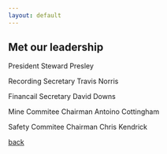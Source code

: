 ```yaml
---
layout: default
---
```


## Met our leadership

President 
Steward Presley





Recording Secretary
Travis Norris





Financail Secretary 
David Downs 





Mine Commitee Chairman 
Antoino Cottingham 




Safety Commitee Chairman 
Chris Kendrick 





[back](./)
